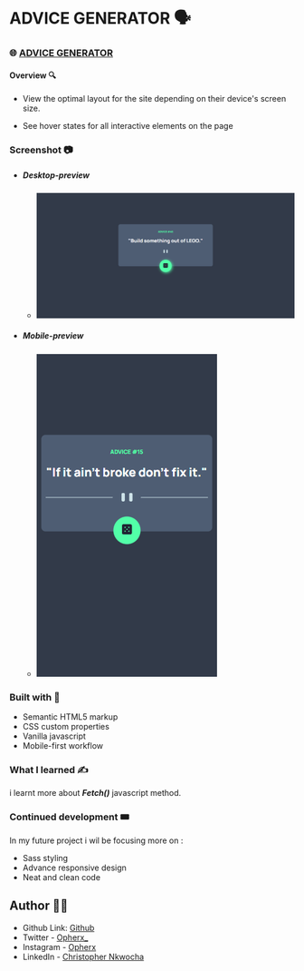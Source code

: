 # ADVICE GENERATOR 🗣  

###  🌐 [ADVICE GENERATOR](https://opherx.github.io/advice-generator/)  

#### Overview 🔍  

- View the optimal layout for the site depending on their device's screen size.

- See hover states for all interactive elements on the page

### Screenshot 📷  

- ##### Desktop-preview  

  - ![desktop-preview](/images/screenshot-1.png)

- ##### Mobile-preview    

  - ![desktop-preview](/images/screenshot-2.png)

### Built with 🧰

- Semantic HTML5 markup
- CSS custom properties
- Vanilla javascript
- Mobile-first workflow

### What I learned ✍️

i learnt more about ***Fetch()*** javascript method.


### Continued development 🎟️

 In my future project i wil be focusing more on :  
- Sass styling
- Advance responsive design
- Neat and clean code


## Author 🧑‍💻

- Github Link: [Github](https://github.com/opherx/)
- Twitter - [Opherx_](https://www.twitter.com/Opherx_)
- Instagram - [Opherx](https://www.instagram.com/opherx/?hl=en)
- LinkedIn - [Christopher Nkwocha](https://www.linkedin.com/in/christopher-nkwocha-a04b03286)





